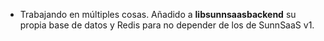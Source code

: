 - Trabajando en múltiples cosas. Añadido a **libsunnsaasbackend** su propia base de datos y Redis para no depender de los de SunnSaaS v1.